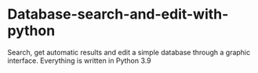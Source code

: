 # Database-search-and-edit-with-python
Search, get automatic results and edit a simple database through a graphic interface. Everything is written in Python 3.9
